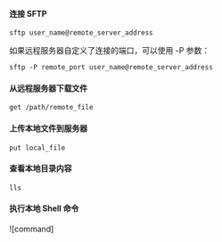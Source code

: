#### 连接 SFTP
```shell
sftp user_name@remote_server_address
```

如果远程服务器自定义了连接的端口，可以使用 -P 参数：
```shell
sftp -P remote_port user_name@remote_server_address
```

#### 从远程服务器下载文件

```shell
get /path/remote_file
```

#### 上传本地文件到服务器

```shell
put local_file
```

#### 查看本地目录内容

```shell
lls
```

#### 执行本地 Shell 命令

![command]